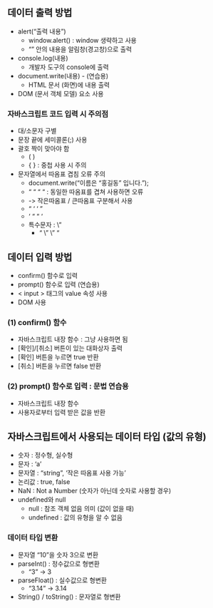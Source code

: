 ## 데이터 출력 방법
- alert(“출력 내용”)
    - window.alert() : window 생략하고 사용
    - “” 안의 내용을 알림창(경고창)으로 출력
- console.log(내용)
    - 개발자 도구의 console에 출력
- document.write(내용) - (연습용)
    - HTML 문서 (화면)에 내용 출력
- DOM (문서 객체 모델) 요소 사용

### 자바스크립트 코드 입력 시 주의점
- 대/소문자 구별
- 문장 끝에 세미콜론(;) 사용
- 괄호 짝이 맞아야 함
    - ( )
    - {  } : 중첩 사용 시 주의 
- 문자열에서 따옴표 겹침 오류 주의
    - document.write(“이름은 “홍길동” 입니다.”);
    - “  “  “    “ : 동일한 따옴표를 겹쳐 사용하면 오류
    - -> 작은따옴표 / 큰따옴표 구분해서 사용
    - “  ‘  ‘ ”
    - ‘   “  “  ‘
    - 특수문자 : \”
        - “    \”     \”    “

## 데이터 입력 방법
- confirm() 함수로 입력
- prompt() 함수로 입력  (연습용)
- < input > 태그의 value 속성 사용
- DOM 사용

### (1) confirm() 함수 
- 자바스크립트 내장 함수 : 그냥 사용하면 됨
- [확인]/[취소] 버튼이 있는 대화상자 출력
- [확인] 버튼을 누르면 true 반환
- [취소] 버튼을 누르면 false 반환


### (2) prompt() 함수로 입력 : 문법 연습용
- 자바스크립트 내장 함수
- 사용자로부터 입력 받은 값을 반환

## 자바스크립트에서 사용되는 데이터 타입 (값의 유형)
- 숫자 : 정수형, 실수형
- 문자 : ‘a’
- 문자열 : “string”, ‘작은 따옴표 사용 가능’
- 논리값 : true, false
- NaN : Not a Number (숫자가 아닌데 숫자로 사용할 경우)
- undefined와 null
    - null : 참조 객체 없음 의미 (값이 없을 때)
    - undefined : 값의 유형을 알 수 없음

### 데이터 타입 변환
- 문자열 “10”을 숫자 3으로 변환
- parseInt() : 정수값으로 형변환
    - “3” -> 3
- parseFloat() : 실수값으로 형변환
    - “3.14”  -> 3.14
- String() / toString() : 문자열로 형변환